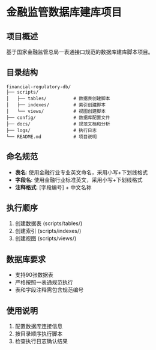 # 金融监管数据库建库项目

## 项目概述
基于国家金融监管总局一表通接口规范的数据库建库脚本项目。

## 目录结构
```
financial-regulatory-db/
├── scripts/
│   ├── tables/          # 数据表创建脚本
│   ├── indexes/         # 索引创建脚本
│   └── views/           # 视图创建脚本
├── config/              # 数据库配置文件
├── docs/                # 规范文档和分析
├── logs/                # 执行日志
└── README.md            # 项目说明
```

## 命名规范
- **表名**: 使用金融行业专业英文命名，采用小写+下划线格式
- **字段名**: 使用金融行业标准英文，采用小写+下划线格式
- **注释格式**: [字段编号] + 中文名称

## 执行顺序
1. 创建数据表 (scripts/tables/)
2. 创建索引 (scripts/indexes/)
3. 创建视图 (scripts/views/)

## 数据库要求
- 支持90张数据表
- 严格按照一表通规范执行
- 表和字段注释需包含规范编号

## 使用说明
1. 配置数据库连接信息
2. 按目录顺序执行脚本
3. 检查执行日志确认结果